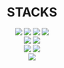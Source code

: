 
<div align=center><h1>STACKS</h1></div>

<div align=center> 
  <img src="https://img.shields.io/badge/Typescript-3178C6?style=flat-square&logo=Typescript&logoColor=white"/>
  <img src="https://img.shields.io/badge/java-007396?style=flat-square&logo=java&logoColor=white"/>
  <img src="https://img.shields.io/badge/JavaScript-F7DF1E?style=flat-square&logo=javascript&logoColor=black"/> 
  <img src="https://img.shields.io/badge/Node.js-339933?style=flat-square&logo=Node.js&logoColor=white"/>
  <br>

  <img src="https://img.shields.io/badge/NestJs-E0234E?style=flat-square&logo=NestJS&logoColor=white"/>
  <img src="https://img.shields.io/badge/SpringBoot-6DB33F?style=flat-square&logo=SpringBoot&logoColor=white"/>
  <br>

  <img src="https://img.shields.io/badge/MariaDB-003545?style=flat-square&logo=mariaDB&logoColor=white"/>
  <img src="https://img.shields.io/badge/Linux-FCC624?style=flat-square&logo=linux&logoColor=black"/>
  <br>

  <img src="https://img.shields.io/badge/Github Action-2088FF?style=flat-square&logo=Github Action&logoColor=black"/>
  <br>

</div>


<!--
**Dote10/Dote10** is a ✨ _special_ ✨ repository because its `README.md` (this file) appears on your GitHub profile.

Here are some ideas to get you started:

- 🔭 I’m currently working on ...
- 🌱 I’m currently learning ...
- 👯 I’m looking to collaborate on ...
- 🤔 I’m looking for help with ...
- 💬 Ask me about ...
- 📫 How to reach me: ...
- 😄 Pronouns: ...
- ⚡ Fun fact: ...
-->
